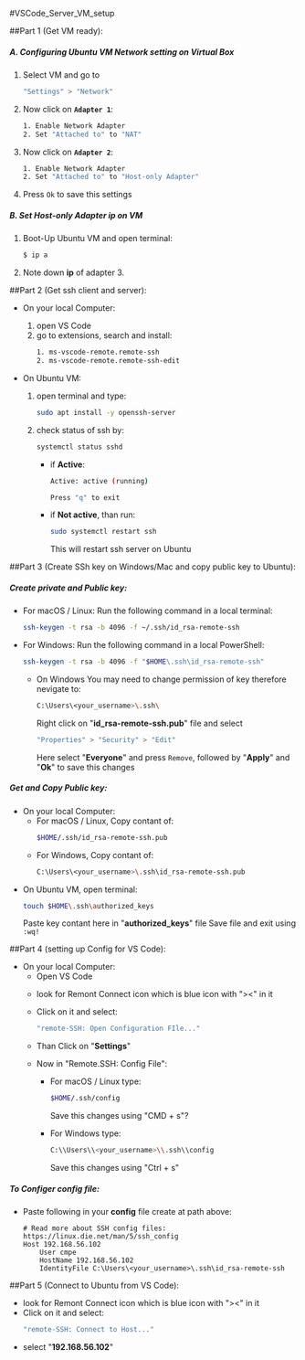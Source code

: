 #VSCode_Server_VM_setup

##Part 1 (Get VM ready):

##### A. Configuring Ubuntu VM Network setting on Virtual Box
1. Select VM and go to 
    ```sh
    "Settings" > "Network"
    ```
<!-- FIXME: Need Picture -->
2. Now click on **`Adapter 1`**:
    ```sh
    1. Enable Network Adapter
    2. Set "Attached to" to "NAT"
    ```
<!-- FIXME: Need Picture -->
3. Now click on **`Adapter 2`**:
    ```sh
    1. Enable Network Adapter
    2. Set "Attached to" to "Host-only Adapter"
    ```
<!-- FIXME: Need Picture -->
4. Press `Ok` to save this settings

##### B. Set Host-only Adapter ip on VM
1. Boot-Up Ubuntu VM and open terminal:
    ```sh
    $ ip a
    ```
2. Note down **ip** of adapter 3. 


##Part 2 (Get ssh client and server):
* On your local Computer:
    1. open VS Code
    2. go to extensions, search and install: 
        <!-- FIXME: Need Picture or info about package name -->
        ```sh
        1. ms-vscode-remote.remote-ssh
        2. ms-vscode-remote.remote-ssh-edit
        ```

*  On Ubuntu VM:
    1. open terminal and type:
        ```sh
        sudo apt install -y openssh-server
        ```
    2. check status of ssh by:
        ```sh
        systemctl status sshd
        ```
        * if **Active**:
            <!-- FIXME: Need Picture -->
            ```sh
            Active: active (running) 
            
            Press "q" to exit
            ```
        
        * if **Not active**, than run:
            ```sh
            sudo systemctl restart ssh
            ```
            This will restart ssh server on Ubuntu
        

##Part 3 (Create SSh key on Windows/Mac and copy public key to Ubuntu):

##### Create private and Public key:

* For macOS / Linux: Run the following command in a local terminal:
    ```sh
    ssh-keygen -t rsa -b 4096 -f ~/.ssh/id_rsa-remote-ssh
    ```
* For Windows: Run the following command in a local PowerShell:
    ```sh
    ssh-keygen -t rsa -b 4096 -f "$HOME\.ssh\id_rsa-remote-ssh"
    ```

    * On Windows You may need to change permission of key therefore nevigate to:
        ```sh
        C:\Users\<your_username>\.ssh\
        ```
        Right click on "**id_rsa-remote-ssh.pub**" file and select 
        ```sh
        "Properties" > "Security" > "Edit"
        ```
        Here select "**Everyone**" and press `Remove`, followed by "**Apply**" and "**Ok**" to save this changes


##### Get and Copy Public key:
* On your local Computer:
    * For macOS / Linux, Copy contant of:
        ```sh
        $HOME/.ssh/id_rsa-remote-ssh.pub
        ```
    * For Windows, Copy contant of:
        ```sh
        C:\Users\<your_username>\.ssh\id_rsa-remote-ssh.pub
        ```
* On Ubuntu VM, open terminal:
    <!-- FIXME: Need more info on how to use -->
    ```sh
    touch $HOME\.ssh\authorized_keys
    ```
    Paste key contant here in "**authorized_keys**" file
    Save file and exit using `:wq!`

##Part 4 (setting up Config for VS Code):
* On your local Computer:
    * Open VS Code
    <!-- FIXME: Need Picture of icon-->
    * look for Remont Connect icon which is blue icon with "><" in it
    * Click on it and select:
        ```sh
        "remote-SSH: Open Configuration FIle..." 
        ```
    
    * Than Click on "**Settings**"

    * Now in "Remote.SSH: Config File":
        * For macOS / Linux type:
            ```sh
            $HOME/.ssh/config
            ```
            Save this changes using "CMD + s"?

        * For Windows type:
            ```sh
            C:\\Users\\<your_username>\\.ssh\\config
            ```
            Save this changes using "Ctrl + s"
        
##### To Configer config file:
* Paste following in your **config** file create at path above:
    ```
    # Read more about SSH config files: https://linux.die.net/man/5/ssh_config
    Host 192.168.56.102
        User cmpe
        HostName 192.168.56.102
        IdentityFile C:\Users\<your_username>\.ssh\id_rsa-remote-ssh 
    ```

##Part 5 (Connect to Ubuntu from VS Code):
<!-- FIXME: Need Picture of icon-->
* look for Remont Connect icon which is blue icon with "><" in it
* Click on it and select:
    ```sh
    "remote-SSH: Connect to Host..."
    ```
<!-- FIXME: Need Picture -->
* select "**192.168.56.102**"

